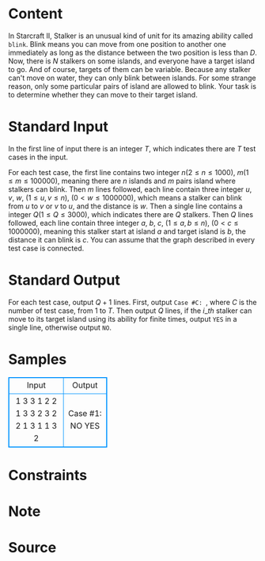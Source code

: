 
# Content

In Starcraft II, Stalker is an unusual kind of unit for its amazing ability called `blink`. Blink means you can move from one position to another one immediately as long as the distance between the two position is less than $D$. Now, there is $N$ stalkers on some islands, and everyone have a target island to go. And of course, targets of them can be variable. Because any stalker can't move on water, they can only blink between islands. For some strange reason, only some particular pairs of island are allowed to blink. Your task is to determine whether they can move to their target island.

# Standard Input

In the first line of input there is an integer $T$, which indicates there are $T$ test cases in the input.

For each test case, the first line contains two integer $n$($2\leq n\leq 1000$), $m$($1\leq m\leq 100000$), meaning there are $n$ islands and $m$ pairs island where stalkers can blink. Then $m$ lines followed, each line contain three integer $u$, $v$, $w$, ($1\leq u, v\leq n$), ($0< w \leq 1000000$), which means a stalker can blink from $u$ to $v$ or $v$ to $u$, and the distance is $w$. Then a single line contains a integer $Q$($1\leq Q\leq 3000$), which indicates there are $Q$ stalkers. Then $Q$ lines followed, each line contain three integer $a$, $b$, $c$, ($1\leq a, b\leq n$), ($0 < c \leq 1000000$), meaning this stalker start at island $a$ and target island is $b$, the distance it can blink is $c$. You can assume that the graph described in every test case is connected.

# Standard Output

For each test case, output $Q+1$ lines. First, output `Case #C: `, where $C$ is the number of test case, from $1$ to $T$. Then output $Q$ lines, if the $i\_{th}$ stalker can move to its target island using its ability for finite times, output `YES` in a single line, otherwise output `NO`.

# Samples

<style>
        table,table tr th, table tr td { border:1px solid #0094ff; }
        table { width: 200px; min-height: 25px; line-height: 25px; text-align: center; border-collapse: collapse;}   
    </style>
<table>
	<tr>
		<td>Input</td>
		<td>Output</td>
	</tr>
<tr><td>1
3 3
1 2 2
1 3 3
2 3 2
2
1 3 1
1 3 2</td><td>Case #1:
NO
YES</td></tr></table>


# Constraints



# Note



# Source


